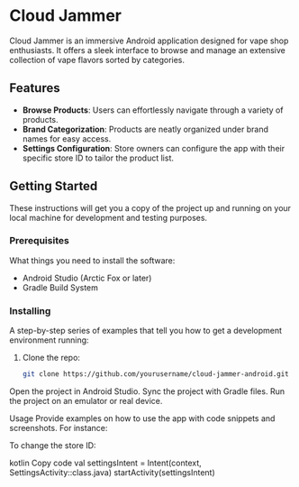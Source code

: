 # Cloud Jammer

Cloud Jammer is an immersive Android application designed for vape shop enthusiasts. It offers a sleek interface to browse and manage an extensive collection of vape flavors sorted by categories.

## Features

- **Browse Products**: Users can effortlessly navigate through a variety of products.
- **Brand Categorization**: Products are neatly organized under brand names for easy access.
- **Settings Configuration**: Store owners can configure the app with their specific store ID to tailor the product list.

## Getting Started

These instructions will get you a copy of the project up and running on your local machine for development and testing purposes.

### Prerequisites

What things you need to install the software:

- Android Studio (Arctic Fox or later)
- Gradle Build System

### Installing

A step-by-step series of examples that tell you how to get a development environment running:

1. Clone the repo:
   ```sh
   git clone https://github.com/yourusername/cloud-jammer-android.git
Open the project in Android Studio.
Sync the project with Gradle files.
Run the project on an emulator or real device.

Usage
Provide examples on how to use the app with code snippets and screenshots. For instance:

To change the store ID:

kotlin
Copy code
val settingsIntent = Intent(context, SettingsActivity::class.java)
startActivity(settingsIntent)
